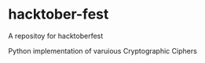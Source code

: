 # hacktober-fest
A repositoy for hacktoberfest

Python implementation of varuious Cryptographic Ciphers

